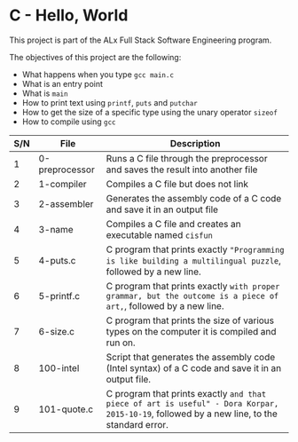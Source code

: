 # C - Hello, World

This project is part of the ALx Full Stack Software Engineering program.

The objectives of this project are the following:
- What happens when you type `gcc main.c`
- What is an entry point
- What is `main`
- How to print text using `printf`, `puts` and `putchar`
- How to get the size of a specific type using the unary operator `sizeof`
- How to compile using `gcc`


| S/N | File | Description |
| --- | ------- | ------------ |
| 1 | 0-preprocessor | Runs a C file through the preprocessor and saves the result into another file |
| 2 | 1-compiler | Compiles a C file but does not link | 
| 3 | 2-assembler | Generates the assembly code of a C code and save it in an output file |
| 4 | 3-name | Compiles a C file and creates an executable named `cisfun` |
| 5 | 4-puts.c | C program that prints exactly `"Programming is like building a multilingual puzzle`, followed by a new line. |
| 6 | 5-printf.c | C program that prints exactly `with proper grammar, but the outcome is a piece of art,`, followed by a new line. |
| 7 | 6-size.c | C program that prints the size of various types on the computer it is compiled and run on. |
| 8 | 100-intel | Script that generates the assembly code (Intel syntax) of a C code and save it in an output file. |
| 9 | 101-quote.c | C program that prints exactly `and that piece of art is useful" - Dora Korpar, 2015-10-19`, followed by a new line, to the standard error. |
